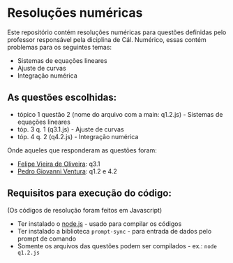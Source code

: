 # Resoluções numéricas
Este repositório contém resoluções numéricas para questões definidas pelo professor responsável pela diciplina de Cál. Numérico, essas contém problemas para os seguintes temas:
- Sistemas de equações lineares
- Ajuste de curvas
- Integração numérica

## As questões escolhidas:
  - tópico 1 questão 2 (nome do arquivo com a main: q1.2.js) - Sistemas de equações lineares
  - tóp. 3 q. 1 (q3.1.js) - Ajuste de curvas
  - tóp. 4 q. 2 (q4.2.js) - Integração numérica

Onde aqueles que responderam as questões foram:
  - [Felipe Vieira de Oliveira](https://github.com/FelipeVieira9): q3.1
  - [Pedro Giovanni Ventura](https://github.com/PedroVentura21): q1.2 e 4.2

## Requisitos para execução do código:
(Os códigos de resolução foram feitos em Javascript)
  - Ter instalado o [node.js](https://nodejs.org/pt) - usado para compilar os códigos
  - Ter instalado a biblioteca ```prompt-sync``` - para entrada de dados pelo prompt de comando
  - Somente os arquivos das questões podem ser compilados - ex.: ```node q1.2.js```

